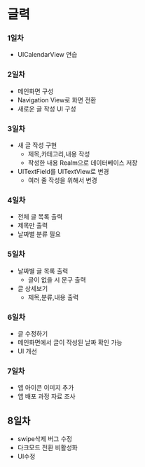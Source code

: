 # 글력

### 1일차
- UICalendarView 연습

### 2일차
- 메인화면 구성
- Navigation View로 화면 전환
- 새로운 글 작성 UI 구성

### 3일차
- 새 글 작성 구현
  - 제목,카테고리,내용 작성
  - 작성한 내용 Realm으로 데이터베이스 저장
- UITextField를 UITextView로 변경
  - 여러 줄 작성을 위해서 변경

### 4일차
- 전체 글 목록 출력
 - 제목만 출력
 - 날짜별 분류 필요

### 5일차
- 날짜별 글 목록 출력
  - 글이 없을 시 문구 출력
- 글 상세보기
  - 제목,분류,내용 출력 

### 6일차
- 글 수정하기
- 메인화면에서 글이 작성된 날짜 확인 가능
- UI 개선

### 7일차
- 앱 아이콘 이미지 추가
- 앱 배포 과정 자료 조사

## 8일차
- swipe삭제 버그 수정
- 다크모드 전환 비활성화
- UI수정
